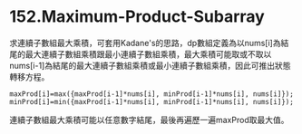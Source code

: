 # 152.Maximum-Product-Subarray

求連續子數組最大乘積，可套用Kadane's的思路，dp數組定義為以nums[i]為結尾的最大連續子數組乘積跟最小連續子數組乘積，最大乘積可能取或不取以nums[i-1]為結尾的最大連續子數組乘積或最小連續子數組乘積，因此可推出狀態轉移方程。

```
maxProd[i]=max({maxProd[i-1]*nums[i], minProd[i-1]*nums[i], nums[i]});
minProd[i]=min({maxProd[i-1]*nums[i], minProd[i-1]*nums[i], nums[i]});
```

連續子數組最大乘積可能以任意數字結尾，最後再遍歷一遍maxProd取最大值。
